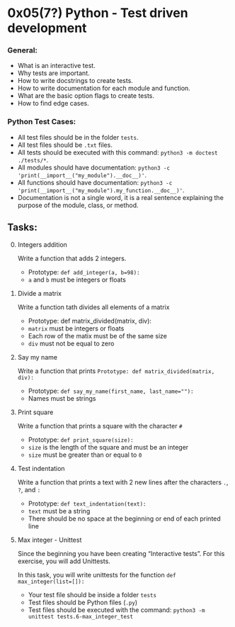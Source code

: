 # 0x05(7?) Python - Test driven development

### General:
* What is an interactive test.
* Why tests are important.
* How to write docstrings to create tests.
* How to write documentation for each module and function.
* What are the basic option flags to create tests.
* How to find edge cases.

### Python Test Cases:
* All test files should be in the folder `tests`.
* All test files should be `.txt` files.
* All tests should be executed with this command: `python3 -m doctest ./tests/*`.
* All modules should have documentation: `python3 -c 'print(__import__("my_module").__doc__)'`.
* All functions should have documentation: `python3 -c 'print(__import__("my_module").my_function.__doc__)'`.
* Documentation is not a single word, it is a real sentence explaining the 
purpose of the module, class, or method.



## Tasks:

0. Integers addition

    Write a function that adds 2 integers.
    * Prototype: `def add_integer(a, b=98):`
    * `a` and `b` must be integers or floats

1. Divide a matrix

    Write a function tath divides all elements of a matrix
    * Prototype: def matrix_divided(matrix, div):
    * `matrix` must be integers or floats
    * Each row of the matix must be of the same size
    * `div` must not be equal to zero

2. Say my name

    Write a function that prints `Prototype: def matrix_divided(matrix, div):`
    * Prototype: `def say_my_name(first_name, last_name=""):`
    * Names must be strings

3. Print square

    Write a function that prints a square with the character `#`
    * Prototype: `def print_square(size):`
    * `size` is the length of the square and must be an integer
    * `size` must be greater than or equal to `0`

4. Test indentation

    Write a function that prints a text with 2 new lines after the characters `.`, `?`, and `:`
    * Prototype: `def text_indentation(text):`
    * `text` must be a string
    * There should be no space at the beginning or end of each printed line

5. Max integer - Unittest

    Since the beginning you have been creating “Interactive tests”. For this exercise, you will add Unittests.

    In this task, you will write unittests for the function `def max_integer(list=[]):`

    * Your test file should be inside a folder `tests`
    * Test files should be Python files (`.py`)
    * Test files should be executed with the command: `python3 -m unittest tests.6-max_integer_test`
